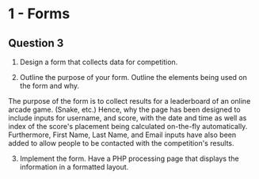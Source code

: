 # 1 - Forms

## Question 3

1. Design a form that collects data for competition.
   
   

2. Outline the purpose of your form. Outline the elements being used on the form and why.

The purpose of the form is to collect results for a leaderboard of an online arcade game. (Snake, etc.) Hence, why the page has been designed to include inputs for username, and score, with the date and time as well as index of the score's placement being calculated on-the-fly automatically. Furthermore, First Name, Last Name, and Email inputs have also been added to allow people to be contacted with the competition's results.
   

3. Implement the form. Have a PHP processing page that displays the information in a formatted layout.
